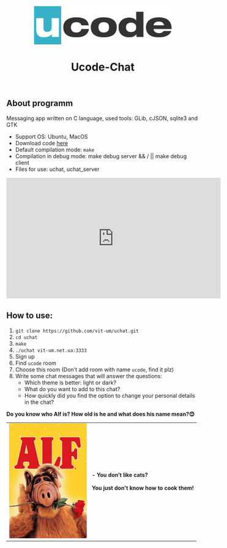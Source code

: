 <p align="center">
    <a href="https://ucode.world/en/" target="_blank">
        <img src="ucode_logo_minimal.png?raw=true" height="100px">
    </a>
    <h1 align="center">Ucode-Chat</h1>
    <br>
</p>

## About programm

Messaging app written on C language, used tools: GLib, cJSON, sqlite3 and GTK  

- Support OS: Ubuntu, MacOS
- Download code [here](.)
- Default compilation mode: `make`
- Compilation in debug mode: make debug server && / || make debug client
- Files for use: uchat, uchat_server

<p align="center">
<iframe width="560" height="315" src="https://www.youtube.com/embed/nfWz2LhWfvM?controls=0" title="YouTube video player" frameborder="0" allow="accelerometer; autoplay; clipboard-write; encrypted-media; gyroscope; picture-in-picture" allowfullscreen></iframe>
</p>

## How to use:
1. `git clone https://github.com/vit-um/uchat.git`
2. `cd uchat`
3. `make`
4. `./uchat vit-um.net.ua:3333`
5. Sign up
6. Find `ucode` room
7. Choose this room (Don't add room with name `ucode`, find it plz)
8. Write some chat messages that will answer the questions:
	+ Which theme is better: light or dark?
	+ What do you want to add to this chat?
	+ How quickly did you find the option to change your personal details in the chat?

**Do you know who Alf is? How old is he and what does his name mean?😊**

<table>
	<tr>
		<td>
<a href="https://sitcom.fandom.com/ru/wiki/Alf" target="_blank"><img src="Alf.jpg" height="300px"></a>
		</td>
		<td>
<b>- You don’t like cats? <BR><BR>You just don't know how to cook them!</b>			
 		</td>
	</tr>
</table>

